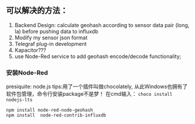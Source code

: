 ## 可以解决的方法： 
1. Backend Design: calculate geohash according to sensor data pair (long, la) before pushing data to influxdb
2. Modify my sensor json format
3. Telegraf plug-in development
4. Kapacitor???
5. use Node-Red service to add geohash encode/decode functionality;

### 安装Node-Red
presiquite: node.js
tips:用了一个插件叫做chocolately, 从此Windows也拥有了软件包管理，命令行安装package不是梦！
在cmd输入： 
`choco install nodejs-lts`

```
npm install node-red-node-geohash
npm install  node-red-contrib-influxdb
```
